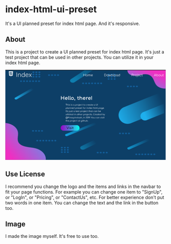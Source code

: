 # index-html-ui-preset
It's a UI planned preset for index html page. And it's responsive.

## About
This is a project to create a UI planned preset for index html page.
It's just a test project that can be used in other projects.
You can utilize it in your index html page.

![1366x768](index_ui-preset(1366x768).png)

## Use License
I recommend you change the logo and the items and links in the navbar to fit your page functions.
For example you can change one item to "SignUp", or "LogIn", or "Pricing", or "ContactUs", etc. For better experience don't put two words in one item.
You can change the text and the link in the button too.
## Image
I made the image myself. It's free to use too.
